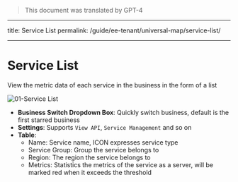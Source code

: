 > This document was translated by GPT-4

---

title: Service List
permalink: /guide/ee-tenant/universal-map/service-list/

---

# Service List

View the metric data of each service in the business in the form of a list

![01-Service List](https://yunshan-guangzhou.oss-cn-beijing.aliyuncs.com/pub/pic/202310196530f3f51c95f.png)

- **Business Switch Dropdown Box**: Quickly switch business, default is the first starred business
- **Settings**: Supports `View API`, `Service Management` and so on
- **Table**:
  - Name: Service name, ICON expresses service type
  - Service Group: Group the service belongs to
  - Region: The region the service belongs to
  - Metrics: Statistics the metrics of the service as a server, will be marked red when it exceeds the threshold
